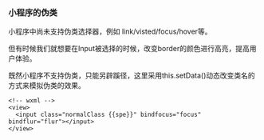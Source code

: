### 小程序的伪类

小程序中尚未支持伪类选择器，例如 link/visted/focus/hover等。

但有时候我们就想要在Input被选择的时候，改变border的颜色进行高亮，提高用户体验。

既然小程序不支持伪类，只能另辟蹊径，这里采用this.setData()动态改变类名的方式来模拟伪类的效果。

```
<!-- wxml -->
<view>
  <input class="normalClass {{spe}}" bindfocus="focus" bindflur="flur"></input>
</view>


```